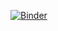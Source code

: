 [![Binder](https://mybinder.org/badge_logo.svg)](https://mybinder.org/v2/gh/mariaazevedocorreia/project-test-sw/HEAD?urlpath=voila%2Frender%2Fproject-test-sw-2.ipynb)

